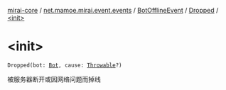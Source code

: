 [mirai-core](../../../index.md) / [net.mamoe.mirai.event.events](../../index.md) / [BotOfflineEvent](../index.md) / [Dropped](index.md) / [&lt;init&gt;](./-init-.md)

# &lt;init&gt;

`Dropped(bot: `[`Bot`](../../../net.mamoe.mirai/-bot/index.md)`, cause: `[`Throwable`](https://kotlinlang.org/api/latest/jvm/stdlib/kotlin/-throwable/index.html)`?)`

被服务器断开或因网络问题而掉线

